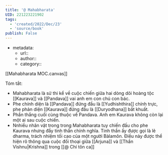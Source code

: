 ```yaml
---
title: '@ Mahabharata'
UID: 221223221902
tags:
  - 'created/2022/Dec/23'
  - 'source/book'
publish: False
---
```

- metadata:
	- url::
	- author::
	- category::

[[Mahabharata MOC.canvas]]

Tóm tắt: 
- Mahabharata là sử thi kể về cuộc chiến giữa hai dòng dõi hoàng tộc [[Kaurava]] và [[Pandava]] vai anh em con chú con bác.
- Phe chính diện là [[Pandava]] đứng đầu là [[Yudhishthira]] chính trực, phe phản diện [[Kaurava]] đứng đầu là [[Duryodhana]] bất khuất.
- Phần thắng cuối cùng thuộc về Pandava. Anh em Kaurava không còn lại một ai sau cuộc chiến.
- Nnhiều nhân vật trong trong Mahabharata tuy chiến đấu cho phe Kaurava nhưng đầy tinh thần chính nghĩa. Tinh thần ấy được gọi là lẽ dharma, trách nhiệm tối cao của một người Bàlamôn. Điều này được thể hiện rõ thông qua cuộc đối thoại giữa [[Arjuna]] và [[Thần Vishnu|Krishna]] trong [[@ Chí tôn ca]]


